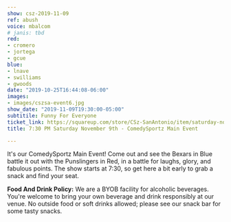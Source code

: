```yaml
---
show: csz-2019-11-09
ref: abush
voice: mbalcom
# janis: tbd
red:
- cromero
- jortega
- gcue
blue:
- lnave
- swilliams
- gwoods
date: "2019-10-25T16:44:08-06:00"
images:
- images/cszsa-event6.jpg
show_date: "2019-11-09T19:30:00-05:00"
subtitile: Funny For Everyone
ticket_link: https://squareup.com/store/CSz-SanAntonio/item/saturday-nov-th-pm-comedysportz-main-event
title: 7:30 PM Saturday November 9th - ComedySportz Main Event

---
```

It's our ComedySportz Main Event! Come out and see the Bexars in Blue battle it out with the Punslingers in Red, in a battle for laughs, glory, and fabulous points. The show starts at 7:30, so get here a bit early to grab a snack and find your seat.

**Food And Drink Policy:** We are a BYOB facility for alcoholic beverages. You're welcome to bring your own beverage and drink responsibly at our venue. No outside food or soft drinks allowed; please see our snack bar for some tasty snacks.
